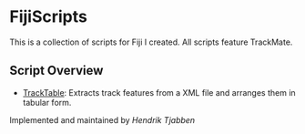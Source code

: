 # FijiScripts
This is a collection of scripts for Fiji I created. All scripts feature TrackMate.

## Script Overview
* [TrackTable](./TrackTable): Extracts track features from a XML file and arranges them in tabular form.

Implemented and maintained by *Hendrik Tjabben*